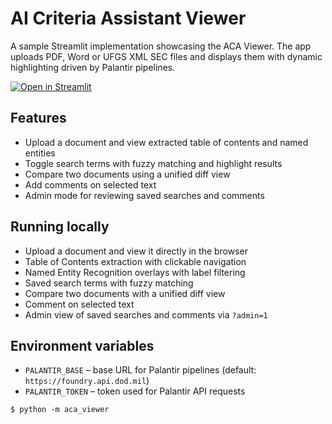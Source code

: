# AI Criteria Assistant Viewer

A sample Streamlit implementation showcasing the ACA Viewer. The app uploads PDF, Word or UFGS XML SEC files and displays them with dynamic highlighting driven by Palantir pipelines.

[![Open in Streamlit](https://static.streamlit.io/badges/streamlit_badge_black_white.svg)](https://blank-app-template.streamlit.app/)

## Features
- Upload a document and view extracted table of contents and named entities
- Toggle search terms with fuzzy matching and highlight results
- Compare two documents using a unified diff view
- Add comments on selected text
- Admin mode for reviewing saved searches and comments

## Running locally
- Upload a document and view it directly in the browser
- Table of Contents extraction with clickable navigation
- Named Entity Recognition overlays with label filtering
- Saved search terms with fuzzy matching
- Compare two documents with a unified diff view
- Comment on selected text
- Admin view of saved searches and comments via `?admin=1`

## Environment variables

- `PALANTIR_BASE` – base URL for Palantir pipelines (default: `https://foundry.api.dod.mil`)
- `PALANTIR_TOKEN` – token used for Palantir API requests

```
$ python -m aca_viewer
```
